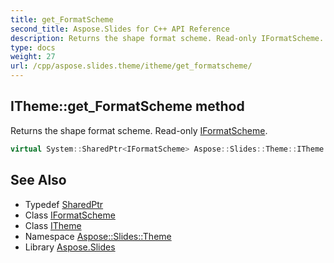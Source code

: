 ```yaml
---
title: get_FormatScheme
second_title: Aspose.Slides for C++ API Reference
description: Returns the shape format scheme. Read-only IFormatScheme.
type: docs
weight: 27
url: /cpp/aspose.slides.theme/itheme/get_formatscheme/
---
```

## ITheme::get_FormatScheme method


Returns the shape format scheme. Read-only [IFormatScheme](../../iformatscheme/).

```cpp
virtual System::SharedPtr<IFormatScheme> Aspose::Slides::Theme::ITheme::get_FormatScheme()=0
```

## See Also

* Typedef [SharedPtr](../../../system/sharedptr/)
* Class [IFormatScheme](../../iformatscheme/)
* Class [ITheme](../)
* Namespace [Aspose::Slides::Theme](../../)
* Library [Aspose.Slides](../../../)
